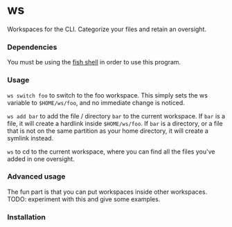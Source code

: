ws
==

Workspaces for the CLI. Categorize your files and retain an oversight.

### Dependencies

You must be using the [fish shell](http://fishshell.com/) in order to use this program.


### Usage

`ws switch foo` to switch to the foo workspace. This simply sets the ws variable to `$HOME/ws/foo`, and no immediate change is noticed.

`ws add bar` to add the file / directory `bar` to the current workspace. If `bar` is a file, it will create a hardlink inside `$HOME/ws/foo`. If `bar` is a directory, or a file that is not on the same partition as your home directory, it will create a symlink instead.

`ws` to cd to the current workspace, where you can find all the files you've added in one oversight.


### Advanced usage

The fun part is that you can put workspaces inside other workspaces. TODO: experiment with this and give some examples.


### Installation



